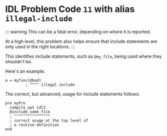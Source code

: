 # IDL Problem Code `11` with alias `illegal-include`

<!--@include: ./severity/disable_problem.md-->

::: warning
This can be a fatal error, depending on where it is reported.

At a high level, this problem also helps ensure that include statements are only used in the right locations.
:::

This identifies include statements, such as `@my_file`, being used where they shouldn't be.

Here's an example:

```idl
a = myfunc(@bad)
         ; ^^^^ illegal include
```

The correct, but advanced, usage for include statements follows:

```idl
pro myPro
  compile_opt idl2
  @include_some_file
  ; ^^^^^^^^^^^^^^^^
  ; correct usage at the top level of
  ; a routine definition
end

```
